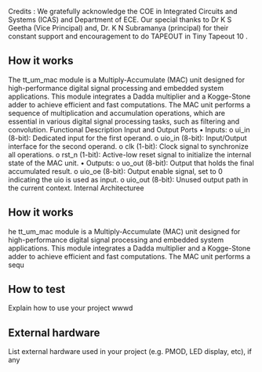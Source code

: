 Credits : We gratefully acknowledge the COE in Integrated Circuits and Systems (ICAS) and Department of ECE. Our special thanks to Dr K S Geetha (Vice Principal) and, Dr. K N Subramanya (principal) for their constant support and encouragement to do TAPEOUT in Tiny Tapeout 10 .

## How it works

The tt_um_mac module is a Multiply-Accumulate (MAC) unit designed for high-performance digital signal processing and embedded system applications. This module integrates a Dadda multiplier and a Kogge-Stone adder to achieve efficient and fast computations. The MAC unit performs a sequence of multiplication and accumulation operations, which are essential in various digital signal processing tasks, such as filtering and convolution. Functional Description Input and Output Ports • Inputs: o ui_in (8-bit): Dedicated input for the first operand. o uio_in (8-bit): Input/Output interface for the second operand. o clk (1-bit): Clock signal to synchronize all operations. o rst_n (1-bit): Active-low reset signal to initialize the internal state of the MAC unit. • Outputs: o uo_out (8-bit): Output that holds the final accumulated result. o uio_oe (8-bit): Output enable signal, set to 0 indicating the uio is used as input. o uio_out (8-bit): Unused output path in the current context. Internal Architecturee

## How it works

he tt_um_mac module is a Multiply-Accumulate (MAC) unit designed for high-performance digital signal processing and embedded system applications. This module integrates a Dadda multiplier and a Kogge-Stone adder to achieve efficient and fast computations. The MAC unit performs a sequ

## How to test

Explain how to use your project wwwd

## External hardware

List external hardware used in your project (e.g. PMOD, LED display, etc), if any

